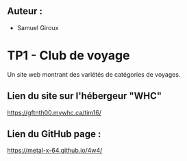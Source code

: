 ## Auteur :
- Samuel Giroux

# TP1 - Club de voyage

Un site web montrant des variétés de catégories de voyages.

## Lien du site sur l'hébergeur "WHC"
https://gftnth00.mywhc.ca/tim16/

## Lien du GitHub page :
https://metal-x-64.github.io/4w4/


